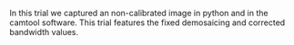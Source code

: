 In this trial we captured an non-calibrated image in python and in the camtool software. This trial features the fixed demosaicing and corrected bandwidth values.
